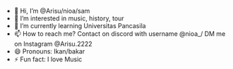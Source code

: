 - 👋 Hi, I’m @Arisu/nioa/sam
- 👀 I’m interested in music, history, tour
- 🌱 I’m currently learning Universitas Pancasila 
- 📫 How to reach me? Contact on discord with username @nioa_/ DM me on Instagram @Arisu.2222
- 😄 Pronouns: Ikan/bakar
- ⚡ Fun fact: I love Music

<!---
Arisuuuuiuuuuuqoj/Arisuuuuiuuuuuqoj is a ✨ special ✨ repository because its `README.md` (this file) appears on your GitHub profile.
You can click the Preview link to take a look at your changes.
--->
